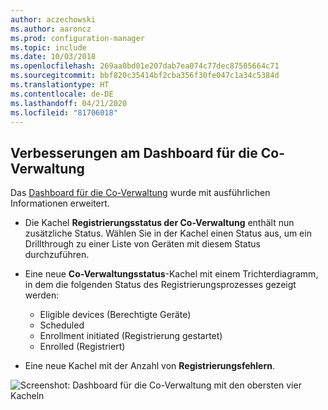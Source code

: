 ```yaml
---
author: aczechowski
ms.author: aaroncz
ms.prod: configuration-manager
ms.topic: include
ms.date: 10/03/2018
ms.openlocfilehash: 269aa0bd01e207dab7ea074c77dec87585664c71
ms.sourcegitcommit: bbf820c35414bf2cba356f30fe047c1a34c5384d
ms.translationtype: HT
ms.contentlocale: de-DE
ms.lasthandoff: 04/21/2020
ms.locfileid: "81706018"
---
```

## <a name="improvement-to-co-management-dashboard"></a><a name="bkmk_comgmt-report"></a> Verbesserungen am Dashboard für die Co-Verwaltung
<!--1358980-->

Das [Dashboard für die Co-Verwaltung](../../../../comanage/how-to-monitor.md) wurde mit ausführlichen Informationen erweitert.  

- Die Kachel **Registrierungsstatus der Co-Verwaltung** enthält nun zusätzliche Status. Wählen Sie in der Kachel einen Status aus, um ein Drillthrough zu einer Liste von Geräten mit diesem Status durchzuführen.  

- Eine neue **Co-Verwaltungsstatus**-Kachel mit einem Trichterdiagramm, in dem die folgenden Status des Registrierungsprozesses gezeigt werden:  
    - Eligible devices (Berechtigte Geräte)  
    - Scheduled  
    - Enrollment initiated (Registrierung gestartet)  
    - Enrolled (Registriert)  

- Eine neue Kachel mit der Anzahl von **Registrierungsfehlern**. 

![Screenshot: Dashboard für die Co-Verwaltung mit den obersten vier Kacheln](../../media/1358980-comgmt-dashboard.png)


